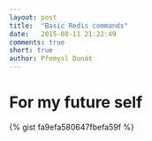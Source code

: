 ```yaml
---
layout: post
title:  "Basic Redis commands"
date:   2015-08-11 21:22:49
comments: true
short: true
author: Přemysl Donát
---
```

# For my future self

{% gist fa9efa580647fbefa59f %}
